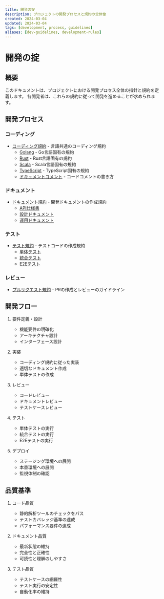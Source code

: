 ```yaml
---
title: 開発の掟
description: プロジェクトの開発プロセスと規約の全体像
created: 2024-03-04
updated: 2024-03-04
tags: [development, process, guidelines]
aliases: [dev-guidelines, development-rules]
---
```


# 開発の掟

## 概要

このドキュメントは、プロジェクトにおける開発プロセス全体の指針と規約を定義します。
各開発者は、これらの規約に従って開発を進めることが求められます。

## 開発プロセス

### コーディング

- [コーディング規約](development/coding.md) - 言語共通のコーディング規約
  - [Golang](development/coding/golang.md) - Go言語固有の規約
  - [Rust](development/coding/rust.md) - Rust言語固有の規約
  - [Scala](development/coding/scala.md) - Scala言語固有の規約
  - [TypeScript](development/coding/typescript.md) - TypeScript固有の規約
  - [ドキュメントコメント](development/coding/doc_comment.md) - コードコメントの書き方

### ドキュメント

- [ドキュメント規約](development/document.md) - 開発ドキュメントの作成規約
  - [API仕様書](development/document/api.md)
  - [設計ドキュメント](development/document/design.md)
  - [運用ドキュメント](development/document/operation.md)

### テスト

- [テスト規約](development/testing.md) - テストコードの作成規約
  - [単体テスト](development/testing/unit.md)
  - [統合テスト](development/testing/integration.md)
  - [E2Eテスト](development/testing/e2e.md)

### レビュー

- [プルリクエスト規約](development/pull-request.md) - PRの作成とレビューのガイドライン

## 開発フロー

1. 要件定義・設計
   - 機能要件の明確化
   - アーキテクチャ設計
   - インターフェース設計

2. 実装
   - コーディング規約に従った実装
   - 適切なドキュメント作成
   - 単体テストの作成

3. レビュー
   - コードレビュー
   - ドキュメントレビュー
   - テストケースレビュー

4. テスト
   - 単体テストの実行
   - 統合テストの実行
   - E2Eテストの実行

5. デプロイ
   - ステージング環境への展開
   - 本番環境への展開
   - 監視体制の確認

## 品質基準

1. コード品質
   - 静的解析ツールのチェックをパス
   - テストカバレッジ基準の達成
   - パフォーマンス要件の達成

2. ドキュメント品質
   - 最新状態の維持
   - 完全性と正確性
   - 可読性と理解のしやすさ

3. テスト品質
   - テストケースの網羅性
   - テスト実行の安定性
   - 自動化率の維持